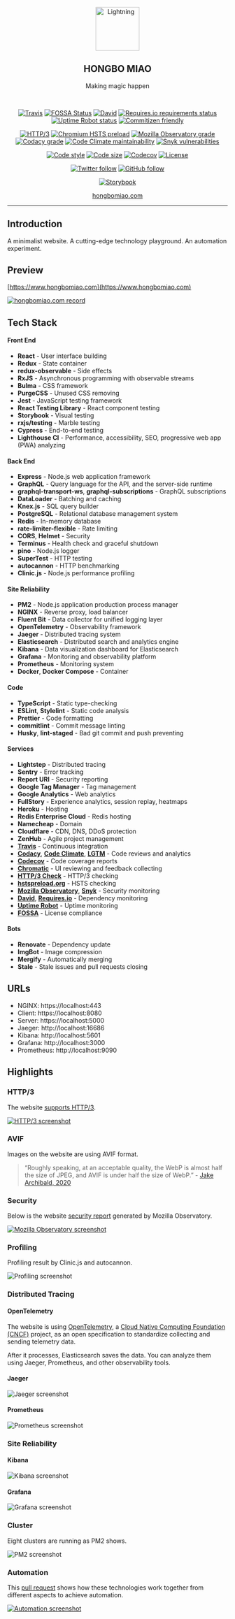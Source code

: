 <p align="center">
  <a href="https://www.hongbomiao.com"><img width="100" src="https://user-images.githubusercontent.com/3375461/93688946-821f1880-fafc-11ea-8918-374f21f4ac6e.png" alt="Lightning" /></a>
</p>

<h2 align="center">
  HONGBO MIAO
</h2>

<p align="center">
  Making magic happen
</p>

<br />

<p align="center">
  <a href="https://travis-ci.com/Hongbo-Miao/hongbomiao.com"><img alt="Travis" src="https://img.shields.io/travis/com/Hongbo-Miao/hongbomiao.com/master" /></a>
  <a href="https://app.fossa.io/projects/git%2Bgithub.com%2FHongbo-Miao%2Fhongbomiao.com"><img alt="FOSSA Status" src="https://app.fossa.io/api/projects/git%2Bgithub.com%2FHongbo-Miao%2Fhongbomiao.com.svg?type=shield" /></a>
  <a href="https://david-dm.org/Hongbo-Miao/hongbomiao.com"><img alt="David" src="https://img.shields.io/david/Hongbo-Miao/hongbomiao.com?path=server" /></a>
  <a href="https://requires.io/github/Hongbo-Miao/hongbomiao.com/requirements"><img alt="Requires.io requirements status" src="https://img.shields.io/requires/github/Hongbo-Miao/hongbomiao.com" /></a>
  <a href="https://stats.uptimerobot.com/RoOoGTvyWN"><img alt="Uptime Robot status" src="https://img.shields.io/uptimerobot/status/m783305207-c7842815153e530df85633fe" /></a>
  <a href="https://github.com/commitizen/cz-cli"><img alt="Commitizen friendly" src="https://img.shields.io/badge/commitizen-friendly-brightgreen.svg" /></a>
</p>

<p align="center">
  <a href="https://www.http3check.net/?host=hongbomiao.com"><img alt="HTTP/3" src="https://img.shields.io/badge/http%2F3-supported-brightgreen" /></a>
  <a href="https://hstspreload.org/?domain=www.hongbomiao.com"><img alt="Chromium HSTS preload" src="https://img.shields.io/hsts/preload/www.hongbomiao.com" /></a>
  <a href="https://observatory.mozilla.org/analyze/www.hongbomiao.com"><img alt="Mozilla Observatory grade" src="https://img.shields.io/mozilla-observatory/grade/www.hongbomiao.com" /></a>
  <a href="https://app.codacy.com/app/Hongbo-Miao/hongbomiao.com"><img alt="Codacy grade" src="https://img.shields.io/codacy/grade/dc922acc14014b4abc978afd0810e56b" /></a>
  <a href="https://codeclimate.com/github/Hongbo-Miao/hongbomiao.com/maintainability"><img alt="Code Climate maintainability" src="https://img.shields.io/codeclimate/maintainability/Hongbo-Miao/hongbomiao.com" /></a>
  <a href="https://snyk.io/test/github/Hongbo-Miao/hongbomiao.com"><img alt="Snyk vulnerabilities" src="https://img.shields.io/snyk/vulnerabilities/github/Hongbo-Miao/hongbomiao.com" /></a>
</p>

<p align="center">
  <a href="https://github.com/prettier/prettier"><img alt="Code style" src="https://img.shields.io/badge/code_style-prettier-ff69b4.svg" /></a>
  <a href="https://github.com/Hongbo-Miao/hongbomiao.com"><img alt="Code size" src="https://img.shields.io/github/languages/code-size/Hongbo-Miao/hongbomiao.com" /></a>
  <a href="https://codecov.io/gh/Hongbo-Miao/hongbomiao.com"><img alt="Codecov" src="https://img.shields.io/codecov/c/github/Hongbo-Miao/hongbomiao.com" /></a>
  <a href="https://github.com/Hongbo-Miao/hongbomiao.com/blob/master/LICENSE"><img alt="License" src="https://img.shields.io/github/license/Hongbo-Miao/hongbomiao.com" /></a>
</p>

<p align="center">
  <a href="https://twitter.com/hongbo_miao"><img alt="Twitter follow" src="https://img.shields.io/twitter/follow/hongbo_miao?label=Follow&style=social" /></a>
  <a href="https://github.com/hongbo-miao"><img alt="GitHub follow" src="https://img.shields.io/github/followers/Hongbo-Miao?label=Follow&style=social" /></a>
</p>

<p align="center">
  <a href="https://www.chromaticqa.com/library?appId=5d626a63a601530020759b10"><img alt="Storybook" src="https://cdn.jsdelivr.net/gh/storybookjs/brand@master/badge/badge-storybook.svg" /></a>
</p>

<p align="center">
  <a href="https://www.hongbomiao.com">hongbomiao.com</a>
</p>

---

## Introduction

A minimalist website. A cutting-edge technology playground. An automation experiment.

## Preview

[https://www.hongbomiao.com](https://www.hongbomiao.com)

[![hongbomiao.com record](https://user-images.githubusercontent.com/3375461/91978222-5b1fc300-ed56-11ea-96b8-49ec409a8e61.gif)](https://www.hongbomiao.com)

## Tech Stack

#### Front End

- **React** - User interface building
- **Redux** - State container
- **redux-observable** - Side effects
- **RxJS** - Asynchronous programming with observable streams
- **Bulma** - CSS framework
- **PurgeCSS** - Unused CSS removing
- **Jest** - JavaScript testing framework
- **React Testing Library** - React component testing
- **Storybook** - Visual testing
- **rxjs/testing** - Marble testing
- **Cypress** - End-to-end testing
- **Lighthouse CI** - Performance, accessibility, SEO, progressive web app (PWA) analyzing

#### Back End

- **Express** - Node.js web application framework
- **GraphQL** - Query language for the API, and the server-side runtime
- **graphql-transport-ws**, **graphql-subscriptions** - GraphQL subscriptions
- **DataLoader** - Batching and caching
- **Knex.js** - SQL query builder
- **PostgreSQL** - Relational database management system
- **Redis** - In-memory database
- **rate-limiter-flexible** - Rate limiting
- **CORS**, **Helmet** - Security
- **Terminus** - Health check and graceful shutdown
- **pino** - Node.js logger
- **SuperTest** - HTTP testing
- **autocannon** - HTTP benchmarking
- **Clinic.js** - Node.js performance profiling

#### Site Reliability

- **PM2** - Node.js application production process manager
- **NGINX** - Reverse proxy, load balancer
- **Fluent Bit** - Data collector for unified logging layer
- **OpenTelemetry** - Observability framework
- **Jaeger** - Distributed tracing system
- **Elasticsearch** - Distributed search and analytics engine
- **Kibana** - Data visualization dashboard for Elasticsearch
- **Grafana** - Monitoring and observability platform
- **Prometheus** - Monitoring system
- **Docker**, **Docker Compose** - Container

#### Code

- **TypeScript** - Static type-checking
- **ESLint**, **Stylelint** - Static code analysis
- **Prettier** - Code formatting
- **commitlint** - Commit message linting
- **Husky**, **lint-staged** - Bad git commit and push preventing

#### Services

- **Lightstep** - Distributed tracing
- **Sentry** - Error tracking
- **Report URI** - Security reporting
- **Google Tag Manager** - Tag management
- **Google Analytics** - Web analytics
- **FullStory** - Experience analytics, session replay, heatmaps
- **Heroku** - Hosting
- **Redis Enterprise Cloud** - Redis hosting
- **Namecheap** - Domain
- **Cloudflare** - CDN, DNS, DDoS protection
- **ZenHub** - Agile project management
- **[Travis](https://travis-ci.com/Hongbo-Miao/hongbomiao.com)** - Continuous integration
- **[Codacy](https://app.codacy.com/app/Hongbo-Miao/hongbomiao.com)**, **[Code Climate](https://codeclimate.com/github/Hongbo-Miao/hongbomiao.com/maintainability)**, **[LGTM](https://lgtm.com/projects/g/Hongbo-Miao/hongbomiao.com)** - Code reviews and analytics
- **[Codecov](https://codecov.io/gh/Hongbo-Miao/hongbomiao.com)** - Code coverage reports
- **[Chromatic](https://www.chromaticqa.com/library?appId=5d626a63a601530020759b10)** - UI reviewing and feedback collecting
- **[HTTP/3 Check](https://www.http3check.net/?host=hongbomiao.com)** - HTTP/3 checking
- **[hstspreload.org](https://hstspreload.org/?domain=hongbomiao.com)** - HSTS checking
- **[Mozilla Observatory](https://observatory.mozilla.org/analyze/www.hongbomiao.com)**, **[Snyk](https://snyk.io/test/github/Hongbo-Miao/hongbomiao.com)** - Security monitoring
- **[David](https://david-dm.org/Hongbo-Miao/hongbomiao.com)**, **[Requires.io](https://requires.io/github/Hongbo-Miao/hongbomiao.com/requirements)** - Dependency monitoring
- **[Uptime Robot](https://stats.uptimerobot.com/RoOoGTvyWN)** - Uptime monitoring
- **[FOSSA](https://app.fossa.io/projects/git%2Bgithub.com%2FHongbo-Miao%2Fhongbomiao.com)** - License compliance

#### Bots

- **Renovate** - Dependency update
- **ImgBot** - Image compression
- **Mergify** - Automatically merging
- **Stale** - Stale issues and pull requests closing

## URLs

- NGINX: https://localhost:443
- Client: https://localhost:8080
- Server: https://localhost:5000
- Jaeger: http://localhost:16686
- Kibana: http://localhost:5601
- Grafana: http://localhost:3000
- Prometheus: http://localhost:9090

## Highlights

### HTTP/3

The website [supports HTTP/3](https://www.http3check.net/?host=hongbomiao.com).

[![HTTP/3 screenshot](https://user-images.githubusercontent.com/3375461/92599407-cdefe780-f2dc-11ea-8bf9-dc153187287f.jpg)](https://www.http3check.net/?host=hongbomiao.com)

### AVIF

Images on the website are using AVIF format.

> “Roughly speaking, at an acceptable quality, the WebP is almost half the size of JPEG, and AVIF is under half the size of WebP.” - [Jake Archibald, 2020](https://jakearchibald.com/2020/avif-has-landed/)

### Security

Below is the website [security report](https://observatory.mozilla.org/analyze/www.hongbomiao.com) generated by Mozilla Observatory.

[![Mozilla Observatory screenshot](https://user-images.githubusercontent.com/3375461/91974826-fb72e900-ed50-11ea-9a1b-19359ea09860.jpg)](https://observatory.mozilla.org/analyze/www.hongbomiao.com)

### Profiling

Profiling result by Clinic.js and autocannon.

![Profiling screenshot](https://user-images.githubusercontent.com/3375461/94975997-100bf200-0546-11eb-9284-db40711a3052.jpg)

### Distributed Tracing

#### OpenTelemetry

The website is using [OpenTelemetry](https://opentelemetry.io/), a [Cloud Native Computing Foundation (CNCF)](https://www.cncf.io/) project, as an open specification to standardize collecting and sending telemetry data.

After it processes, Elasticsearch saves the data. You can analyze them using Jaeger, Prometheus, and other observability tools.

#### Jaeger

![Jaeger screenshot](https://user-images.githubusercontent.com/3375461/90900854-9e943c00-e3fc-11ea-9628-682a605972eb.jpg)

#### Prometheus

![Prometheus screenshot](https://user-images.githubusercontent.com/3375461/90955864-d14d3b80-e4b3-11ea-926b-8012cadb4f70.jpg)

### Site Reliability

#### Kibana

![Kibana screenshot](https://user-images.githubusercontent.com/3375461/90955224-50d80c00-e4ae-11ea-9345-dfa8e97ed41a.jpg)

#### Grafana

![Grafana screenshot](https://user-images.githubusercontent.com/3375461/90973255-eaf19000-e552-11ea-819c-b098bbadea1b.jpg)

### Cluster

Eight clusters are running as PM2 shows.

![PM2 screenshot](https://user-images.githubusercontent.com/3375461/92335017-80e5f880-f0c5-11ea-907b-2dc15e55db8a.jpg)

### Automation

This [pull request](https://github.com/Hongbo-Miao/hongbomiao.com/pull/342) shows how these technologies work together from different aspects to achieve automation.

[![Automation screenshot](https://user-images.githubusercontent.com/3375461/91974789-e5fdbf00-ed50-11ea-8540-5d429312d053.jpg)](https://github.com/Hongbo-Miao/hongbomiao.com/pull/342)
